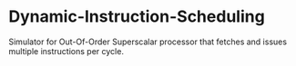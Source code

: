 # Dynamic-Instruction-Scheduling

Simulator for Out-Of-Order Superscalar processor that fetches and issues multiple instructions per cycle.
